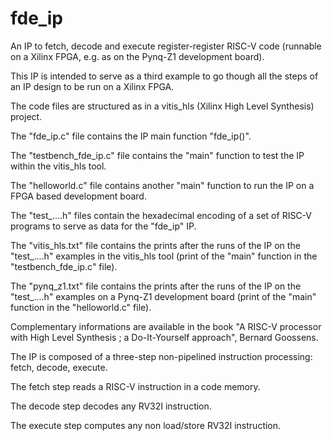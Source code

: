 # fde_ip
An IP to fetch, decode and execute register-register RISC-V code (runnable on a Xilinx FPGA, e.g. as on the Pynq-Z1 development board).

This IP is intended to serve as a third example to go though all the steps of an IP design to be run on a Xilinx FPGA.

The code files are structured as in a vitis_hls (Xilinx High Level Synthesis) project.

The "fde_ip.c" file contains the IP main function "fde_ip()".

The "testbench_fde_ip.c" file contains the "main" function to test the IP within the vitis_hls tool.

The "helloworld.c" file contains another "main" function to run the IP on a FPGA based development board.

The "test_....h" files contain the hexadecimal encoding of a set of RISC-V programs to serve as data for the "fde_ip" IP.

The "vitis_hls.txt" file contains the prints after the runs of the IP on the "test_....h" examples in the vitis_hls tool (print of the "main" function in the "testbench_fde_ip.c" file).

The "pynq_z1.txt" file contains the prints after the runs of the IP on the "test_....h" examples on a Pynq-Z1 development board (print of the "main" function in the "helloworld.c" file).

Complementary informations are available in the book "A RISC-V processor with High Level Synthesis ; a Do-It-Yourself approach", Bernard Goossens.

The IP is composed of a three-step non-pipelined instruction processing: fetch, decode, execute.

The fetch step reads a RISC-V instruction in a code memory.

The decode step decodes any RV32I instruction.

The execute step computes any non load/store RV32I instruction.
